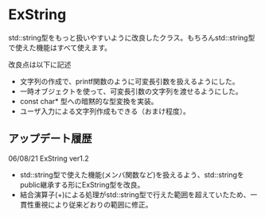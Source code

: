 # ExString
std::string型をもっと扱いやすいように改良したクラス。もちろんstd::string型で使えた機能はすべて使えます。

改良点は以下に記述

- 文字列の作成で、printf関数のように可変長引数を扱えるようにした。
- 一時オブジェクトを使って、可変長引数の文字列を渡せるようにした。
- const char* 型への暗黙的な型変換を実装。
- ユーザ入力による文字列作成もできる（おまけ程度）。

## アップデート履歴

06/08/21 ExString ver1.2
 - std::string型で使えた機能(メンバ関数など)を扱えるよう、std::stringをpublic継承する形にExString型を改良。
 - 結合演算子(+)による処理がstd::string型で行えた範囲を超えていたため、一貫性重視により従来どおりの範囲に修正。
